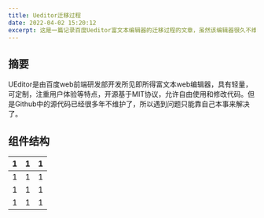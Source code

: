 ```yaml
---
title: Ueditor迁移过程
date: 2022-04-02 15:20:12
excerpt: 这是一篇记录百度Ueditor富文本编辑器的迁移过程的文章，虽然该编辑器很久不维护了，但是公司较多的老项目都需要表单自定义的功能，故专门写一篇迁移过程用于记录。
---
```


## 摘要

UEditor是由百度web前端研发部开发所见即所得富文本web编辑器，具有轻量，可定制，注重用户体验等特点，开源基于MIT协议，允许自由使用和修改代码。但是Github中的源代码已经很多年不维护了，所以遇到问题只能靠自己本事来解决了。

## 组件结构

| 1    | 1    | 1    |
| ---- | ---- | ---- |
| 1    | 1    | 1    |
| 1    | 1    | 1    |
| 1    | 1    | 1    |

